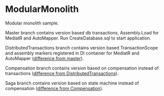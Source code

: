 # ModularMonolith
Modular monolith sample. 

Master branch contains version based db transactions, Assembly.Load for MediatR and AutoMapper.
Run CreateDatabase.sql to start application.

DistributedTransactions branch contains version based TransactionScope and assembly markers registered in DI container for MediatR and AutoMapper ([difference from master](https://github.com/denis-tsv/ModularMonolith/pull/2/files)).

Compensation branch contains version based on compensation instead of transactions ([difference from DistributedTransactions](https://github.com/denis-tsv/ModularMonolith/pull/3/files)). 

Saga branch contains version based on state machine instead of compensation ([difference from Compensation](https://github.com/denis-tsv/ModularMonolith/pull/4/files)). 
